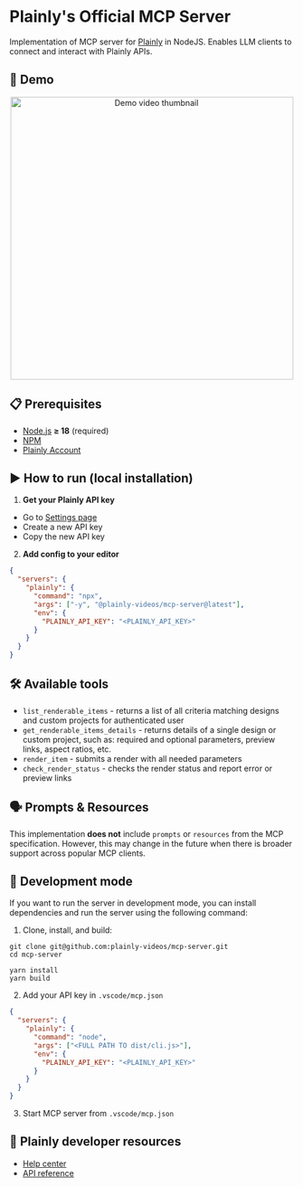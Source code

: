 # Plainly's Official MCP Server

Implementation of MCP server for [Plainly](https://www.plainlyvideos.com/) in NodeJS. Enables LLM clients to connect and interact with Plainly APIs.

## 🎥 Demo

<p align="center">
  <a href="https://plainlyvideos.wistia.com/medias/j099l7maqm" title="Demo video">
    <img src="https://storage.googleapis.com/plainly-static-data/plainly-mcp-server-demo-thumbnail.png" alt="Demo video thumbnail" width="500">
  </a>
</p>

## 📋 Prerequisites

- [Node.js](https://docs.npmjs.com/downloading-and-installing-node-js-and-npm) **≥ 18** (required)
- [NPM](https://docs.npmjs.com/downloading-and-installing-node-js-and-npm)
- [Plainly Account](https://app.plainlyvideos.com)

## ▶️ How to run (local installation)

1. **Get your Plainly API key**

- Go to [Settings page](https://app.plainlyvideos.com/dashboard/user/settings/general)
- Create a new API key
- Copy the new API key

2. **Add config to your editor**

```json
{
  "servers": {
    "plainly": {
      "command": "npx",
      "args": ["-y", "@plainly-videos/mcp-server@latest"],
      "env": {
        "PLAINLY_API_KEY": "<PLAINLY_API_KEY>"
      }
    }
  }
}
```

## 🛠️ Available tools

- `list_renderable_items` - returns a list of all criteria matching designs and custom projects for authenticated user
- `get_renderable_items_details` - returns details of a single design or custom project, such as: required and optional parameters, preview links, aspect ratios, etc.
- `render_item` - submits a render with all needed parameters
- `check_render_status` - checks the render status and report error or preview links

## 🗣️ Prompts & Resources

This implementation **does not** include `prompts` or `resources` from the MCP specification. However, this may change in the future when there is broader support across popular MCP clients.

## 🚧 Development mode

If you want to run the server in development mode, you can install dependencies and run the server using the following command:

1. Clone, install, and build:

```shell
git clone git@github.com:plainly-videos/mcp-server.git
cd mcp-server

yarn install
yarn build
```

2. Add your API key in `.vscode/mcp.json`

```json
{
  "servers": {
    "plainly": {
      "command": "node",
      "args": ["<FULL PATH TO dist/cli.js>"],
      "env": {
        "PLAINLY_API_KEY": "<PLAINLY_API_KEY>"
      }
    }
  }
}
```

3. Start MCP server from `.vscode/mcp.json`

## 📄 Plainly developer resources

- [Help center](https://help.plainlyvideos.com/)
- [API reference](https://app.plainlyvideos.com/api-reference.html)
